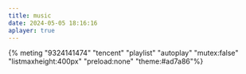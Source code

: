 ```yaml
---
title: music
date: 2024-05-05 18:16:16
aplayer: true
---
```


{% meting "9324141474" "tencent" "playlist" "autoplay" "mutex:false" "listmaxheight:400px" "preload:none" "theme:#ad7a86"%}
